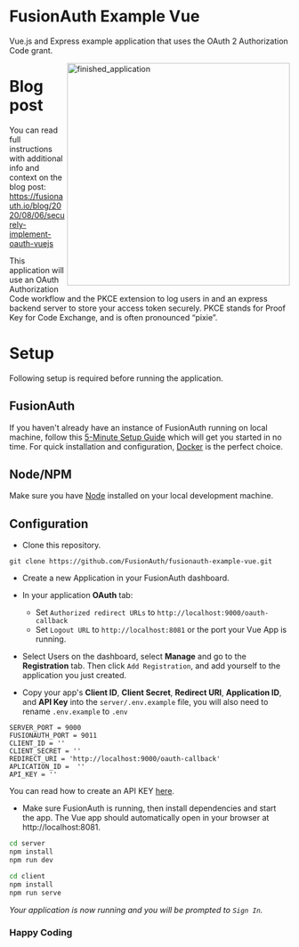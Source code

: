 # FusionAuth Example Vue
 Vue.js and Express example application that uses the OAuth 2 Authorization Code grant. 

<img src="https://i.imgur.com/ZlHi4x3.gif" alt="finished_application" width="400px" height="400px" align="right">

# Blog post

You can read full instructions with additional info and context on the blog post: https://fusionauth.io/blog/2020/08/06/securely-implement-oauth-vuejs

This application will use an OAuth Authorization Code workflow and the PKCE extension to log users in and an express backend server to store your access token securely. PKCE stands for Proof Key for Code Exchange, and is often pronounced “pixie”.

# Setup
Following setup is required before running the application.

## FusionAuth
If you haven't already have an instance of FusionAuth running on local machine, follow this [5-Minute Setup Guide](https://fusionauth.io/docs/v1/tech/5-minute-setup-guide) which will get you started in no time. For quick installation and configuration, [Docker](https://fusionauth.io/docs/v1/tech/installation-guide/docker) is the perfect choice.

## Node/NPM
Make sure you have [Node](https://nodejs.org/en/) installed on your local development machine.


## Configuration
- Clone this repository.

`git clone https://github.com/FusionAuth/fusionauth-example-vue.git`
- Create a new Application in your FusionAuth dashboard.
- In your application **OAuth** tab: 
   - Set `Authorized redirect URLs` to `http://localhost:9000/oauth-callback`
   - Set `Logout URL` to `http://localhost:8081` or the port your Vue App is running.
 - Select Users on the dashboard, select **Manage** and go to the **Registration** tab. Then click `Add Registration`, and add yourself to the application you just created.
 
- Copy your app's **Client ID**, **Client Secret**, **Redirect URI**, **Application ID**, and **API Key** into the `server/.env.example` file, you will also need to rename `.env.example` to `.env`

```
SERVER_PORT = 9000
FUSIONAUTH_PORT = 9011
CLIENT_ID = ''
CLIENT_SECRET = ''
REDIRECT_URI = 'http://localhost:9000/oauth-callback'
APLICATION_ID =  ''
API_KEY = ''
```
You can read how to create an API KEY [here](https://fusionauth.io/docs/v1/tech/apis/authentication).

- Make sure FusionAuth is running, then install dependencies and start the app. The Vue app should automatically open in your browser at http://localhost:8081.
```bash
cd server
npm install
npm run dev
```
```bash
cd client
npm install
npm run serve
```
_Your application is now running and you will be prompted to `Sign In`._

### Happy Coding

